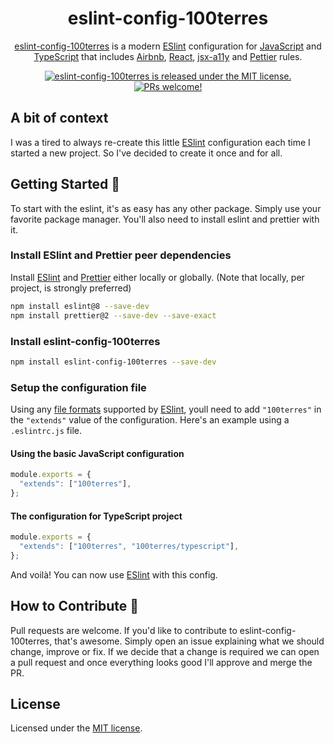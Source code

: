 <h1 align="center">
  eslint-config-100terres
</h1>

<p align="center">
  <a href="https://github.com/100terres/eslint-config">eslint-config-100terres</a> is a modern <a href="https://eslint.org/">ESlint</a> configuration for <a href="https://www.ecma-international.org/publications-and-standards/standards/ecma-262/">JavaScript</a> and <a href="https://www.typescriptlang.org/">TypeScript</a> that includes <a href="https://github.com/airbnb/javascript">Airbnb</a>, <a href="https://github.com/yannickcr/eslint-plugin-react">React</a>, <a href="https://github.com/jsx-eslint/eslint-plugin-jsx-a11y">jsx-a11y</a> and <a href="https://www.npmjs.com/package/eslint-plugin-prettier">Pettier</a> rules.
</p>

<p align="center">
  <a href="LICENSE">
    <img src="https://img.shields.io/badge/license-MIT-blue.svg" alt="eslint-config-100terres is released under the MIT license." />
  </a>

  <a href="#how-to-contribute">
    <img src="https://img.shields.io/badge/PRs-welcome-brightgreen.svg" alt="PRs welcome!" />
  </a>
</p>

## A bit of context

I was a tired to always re-create this little [ESlint](https://eslint.org/) configuration each time I started a new project. So I've decided to create it once and for all.

## Getting Started 🚀

To start with the eslint, it's as easy has any other package. Simply use your favorite package manager. You'll also need to install eslint and prettier with it.

### Install ESlint and Prettier peer dependencies

Install [ESlint](https://eslint.org/) and [Prettier](https://prettier.io/) either locally or globally. (Note that locally, per project, is strongly preferred)


```sh
npm install eslint@8 --save-dev
npm install prettier@2 --save-dev --save-exact
```

### Install eslint-config-100terres

```sh
npm install eslint-config-100terres --save-dev
```

### Setup the configuration file

Using any [file formats](https://eslint.org/docs/user-guide/configuring/configuration-files#configuration-file-formats) supported by [ESlint](https://eslint.org/), youll need to add `"100terres"` in the `"extends"` value of the configuration. Here's an example using a `.eslintrc.js` file.

#### Using the basic JavaScript configuration

```js
module.exports = {
  "extends": ["100terres"],
};
```
#### The configuration for TypeScript project

```js
module.exports = {
  "extends": ["100terres", "100terres/typescript"],
};
```

And voilà! You can now use [ESlint](https://eslint.org/) with this config.


## How to Contribute 🤝

Pull requests are welcome. If you'd like to contribute to eslint-config-100terres, that's awesome. Simply open an issue explaining what we should change, improve or fix. If we decide that a change is required we can open a pull request and once everything looks good I'll approve and merge the PR.

## License

Licensed under the [MIT license](LICENSE).
